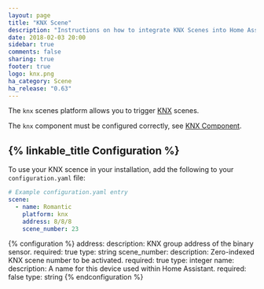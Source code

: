 ```yaml
---
layout: page
title: "KNX Scene"
description: "Instructions on how to integrate KNX Scenes into Home Assistant."
date: 2018-02-03 20:00
sidebar: true
comments: false
sharing: true
footer: true
logo: knx.png
ha_category: Scene
ha_release: "0.63"
---
```


The `knx` scenes platform allows you to trigger [KNX](http://www.knx.org) scenes.

The `knx` component must be configured correctly, see [KNX Component](/components/knx).

## {% linkable_title Configuration %}

To use your KNX scence in your installation, add the following to your `configuration.yaml` file:

```yaml
# Example configuration.yaml entry
scene:
  - name: Romantic
    platform: knx
    address: 8/8/8
    scene_number: 23
```

{% configuration %}
address:
  description: KNX group address of the binary sensor.
  required: true
  type: string
scene_number:
  description: Zero-indexed KNX scene number to be activated.
  required: true
  type: integer
name:
  description: A name for this device used within Home Assistant.
  required: false
  type: string
{% endconfiguration %}

